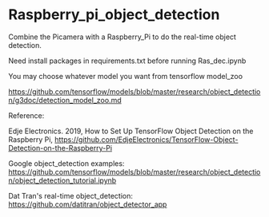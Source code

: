 # Raspberry_pi_object_detection
Combine the Picamera with a Raspberry_Pi to do the real-time object detection.

Need install packages in requirements.txt before running Ras_dec.ipynb

You may choose whatever model you want from tensorflow model_zoo

https://github.com/tensorflow/models/blob/master/research/object_detection/g3doc/detection_model_zoo.md



Reference:

Edje Electronics. 2019, How to Set Up TensorFlow Object Detection on the Raspberry Pi, https://github.com/EdjeElectronics/TensorFlow-Object-Detection-on-the-Raspberry-Pi      

Google object_detection examples:
https://github.com/tensorflow/models/blob/master/research/object_detection/object_detection_tutorial.ipynb

Dat Tran's real-time object_detection:
     https://github.com/datitran/object_detector_app
